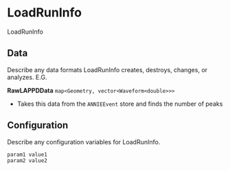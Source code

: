 # LoadRunInfo

LoadRunInfo

## Data

Describe any data formats LoadRunInfo creates, destroys, changes, or analyzes. E.G.

**RawLAPPDData** `map<Geometry, vector<Waveform<double>>>`
* Takes this data from the `ANNIEEvent` store and finds the number of peaks


## Configuration

Describe any configuration variables for LoadRunInfo.

```
param1 value1
param2 value2
```

